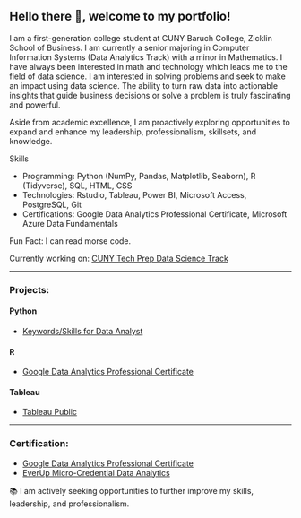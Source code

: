 ## Hello there 👋, welcome to my portfolio!

I am a first-generation college student at CUNY Baruch College, Zicklin School of Business. I am currently a senior majoring in Computer Information Systems (Data Analytics Track) with a minor in Mathematics. I have always been interested in math and technology which leads me to the field of data science. I am interested in solving problems and seek to make an impact using data science. The ability to turn raw data into actionable insights that guide business decisions or solve a problem is truly fascinating and powerful.

Aside from academic excellence, I am proactively exploring opportunities to expand and enhance my leadership, professionalism, skillsets, and knowledge.

Skills
- Programming: Python (NumPy, Pandas, Matplotlib, Seaborn), R (Tidyverse), SQL, HTML, CSS
- Technologies: Rstudio, Tableau, Power BI, Microsoft Access, PostgreSQL, Git
- Certifications: Google Data Analytics Professional Certificate, Microsoft Azure Data Fundamentals

Fun Fact: I can read morse code.

Currently working on: [CUNY Tech Prep Data Science Track](https://github.com/JakeLi2001/CTP-Data-Science-Cohort-8)

---

### Projects:

#### Python
- [Keywords/Skills for Data Analyst](https://github.com/JakeLi2001/Keywords_for_Data_Analyst)

#### R
- [Google Data Analytics Professional Certificate](https://github.com/JakeLi2001/Google-Data-Analytics-Professional-Certificate)

#### Tableau
- [Tableau Public](https://public.tableau.com/app/profile/jakeli2001)

---

### Certification:
- [Google Data Analytics Professional Certificate](https://github.com/JakeLi2001/Google-Data-Analytics-Professional-Certificate)
- [EverUp Micro-Credential Data Analytics](https://github.com/JakeLi2001/EverUp-Micro-Credential-Data-Analytics)

:books:	I am actively seeking opportunities to further improve my skills, leadership, and professionalism.

